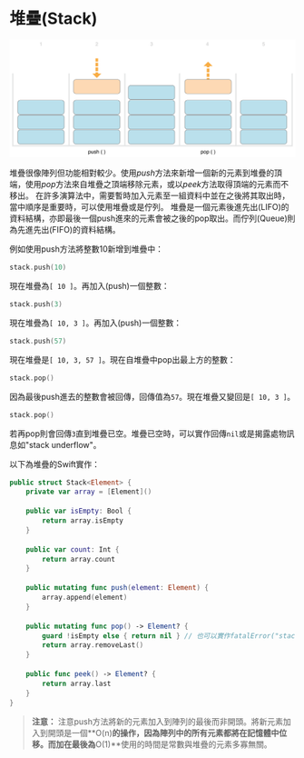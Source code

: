 # 堆疊(Stack)

![](/gitBook/pics/stackPushPop_2x.png)

堆疊很像陣列但功能相對較少。使用*push*方法來新增一個新的元素到堆疊的頂端，使用*pop*方法來自堆疊之頂端移除元素，或以*peek*方法取得頂端的元素而不移出。
在許多演算法中，需要暫時加入元素至一組資料中並在之後將其取出時，當中順序是重要時，可以使用堆疊或是佇列。
堆疊是一個元素後進先出(LIFO)的資料結構，亦即最後一個push進來的元素會被之後的pop取出。而佇列(Queue)則為先進先出(FIFO)的資料結構。

例如使用push方法將整數10新增到堆疊中：


```swift
stack.push(10)
```

現在堆疊為`[ 10 ]`。再加入(push)一個整數：

```swift
stack.push(3)
```

現在堆疊為`[ 10, 3 ]`。再加入(push)一個整數：

```swift
stack.push(57)
```

現在堆疊是`[ 10, 3, 57 ]`。現在自堆疊中pop出最上方的整數：

```swift
stack.pop()
```

因為最後push進去的整數會被回傳，回傳值為`57`。現在堆疊又變回是`[ 10, 3 ]`。

```swift
stack.pop()
```

若再pop則會回傳`3`直到堆疊已空。堆疊已空時，可以實作回傳`nil`或是揭露處物訊息如"stack underflow"。

以下為堆疊的Swift實作：

```swift
public struct Stack<Element> {
	private var array = [Element]()

	public var isEmpty: Bool {
		return array.isEmpty
	}

	public var count: Int {
		return array.count
	}

	public mutating func push(element: Element) {
		array.append(element)
	}

	public mutating func pop() -> Element? {
		guard !isEmpty else { return nil } // 也可以實作fatalError("stack underflow")
		return array.removeLast()
	}

	public func peek() -> Element? {
		return array.last
	}
}
```
> **注意：** 注意push方法將新的元素加入到陣列的最後而非開頭。將新元素加入到開頭是一個**O(n)**的操作，因為陣列中的所有元素都將在記憶體中位移。而加在最後為**O(1)**使用的時間是常數與堆疊的元素多寡無關。

